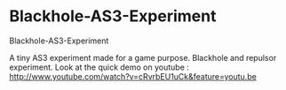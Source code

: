 Blackhole-AS3-Experiment
========================

Blackhole-AS3-Experiment

A tiny AS3 experiment made for a game purpose.
Blackhole and repulsor experiment.
Look at the quick demo on youtube : http://www.youtube.com/watch?v=cRvrbEU1uCk&feature=youtu.be
